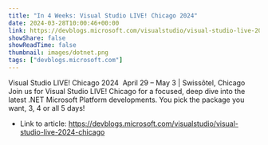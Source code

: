 ```yaml
---
title: "In 4 Weeks: Visual Studio LIVE! Chicago 2024"
date: 2024-03-28T10:00:46+00:00
link: https://devblogs.microsoft.com/visualstudio/visual-studio-live-2024-chicago
showShare: false
showReadTime: false
thumbnail: images/dotnet.png
tags: ["devblogs.microsoft.com"]
---
```

Visual Studio LIVE! Chicago 2024  April 29 – May 3 | Swissôtel, Chicago  Join us for Visual Studio LIVE! Chicago for a focused, deep dive into the latest .NET Microsoft Platform developments. You pick the package you want, 3, 4 or all 5 days!

- Link to article: https://devblogs.microsoft.com/visualstudio/visual-studio-live-2024-chicago